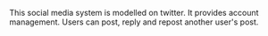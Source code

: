 This social media system is modelled on twitter. 
It provides account management. Users can post, reply and repost another user's post.

